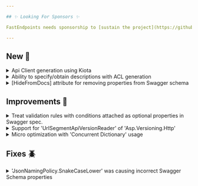 ```yaml
---

## ✨ Looking For Sponsors ✨

FastEndpoints needs sponsorship to [sustain the project](https://github.com/FastEndpoints/FastEndpoints/issues/449). Please help out if you can.

---
```


[//]: # (<details><summary>title text</summary></details>)

## New 🎉

<details><summary>Api Client generation using Kiota</summary>

Todo: update doc page and link here.

ref: https://discord.com/channels/933662816458645504/1114736030109683782/1182711087901184021

</details>

<details><summary>Ability to specify/obtain descriptions with ACL generation</summary>

todo: update docs and link here.
ref: https://github.com/FastEndpoints/FastEndpoints/issues/562

</details>

<details><summary>[HideFromDocs] attribute for removing properties from Swagger schema</summary>

```csharp
sealed class MyRequest
{
    [HideFromDocs]
    public int Internal { get; set; } //this will not appear in swagger schema

    public string Name { get; set; }
}
```

</details>

## Improvements 🚀

<details><summary>Treat validation rules with conditions attached as optional properties in Swagger spec.</summary>

If a validation rule is conditional, like in the example below, that particular DTO property will be considered optional and will not be marked as required in the
Swagger Schema.

```csharp
RuleFor(x => x.Id) //this property will be a required property in the swagger spec
    .NotEmpty();   //because there's no 'When(...)' condition attached to it.

RuleFor(x => x.Age) //this will be an optional property in swagger spec because
    .NotEmpty()     //'NotEmpty()' is conditional.
    .When(SomeCondition);
```

For this to work, the rules have to be written separately as above. I.e. the `.When(...)` condition must proceed immediately after the `.NotEmpty()` or `.NotNull()` rule.

</details>

<details><summary>Support for 'UrlSegmentApiVersionReader' of 'Asp.Versioning.Http'</summary>

Only the `HeaderApiVersionReader` was previously supported. Support for doing versioning based on URL segments using the `Asp.Versioning.Http` package is now working
correctly.

</details>

<details><summary>Micro optimization with 'Concurrent Dictionary' usage</summary>

Concurrent dictionary `GetOrAdd()` overload with lambda parameter seems to perform a bit better in .NET 8. All locations that were using the other overload was
changed to use the overload with the lambda.

</details>

## Fixes 🪲

<details><summary>'JsonNamingPolicy.SnakeCaseLower' was causing incorrect Swagger Schema properties</summary>

Snake case policy did not exist before .NET 8, so it's usage was not accounted for in the Swagger operation processor, which has now been corrected.

</details>

[//]: # (## Breaking Changes ⚠️)